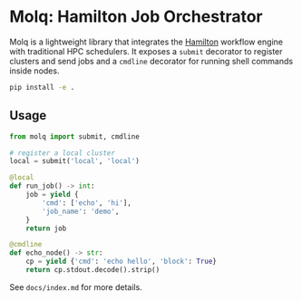 # Molq: Hamilton Job Orchestrator

Molq is a lightweight library that integrates the
[Hamilton](https://hamilton.dagworks.io) workflow engine with
traditional HPC schedulers. It exposes a ``submit`` decorator to
register clusters and send jobs and a ``cmdline`` decorator for
running shell commands inside nodes.

```bash
pip install -e .
```

## Usage

```python
from molq import submit, cmdline

# register a local cluster
local = submit('local', 'local')

@local
def run_job() -> int:
    job = yield {
        'cmd': ['echo', 'hi'],
        'job_name': 'demo',
    }
    return job

@cmdline
def echo_node() -> str:
    cp = yield {'cmd': 'echo hello', 'block': True}
    return cp.stdout.decode().strip()
```

See ``docs/index.md`` for more details.
